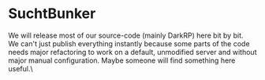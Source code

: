 # SuchtBunker

We will release most of our source-code (mainly DarkRP) here bit by bit.\
We can't just publish everything instantly because some parts of the code needs major refactoring to work on a default, unmodified server and without major manual configuration. 
Maybe someone will find something here useful.\